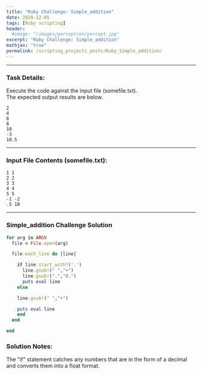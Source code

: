 ```yaml
---
title: "Ruby Challenge: Simple_addition"
date: 2020-12-05
tags: [Ruby scripting]
header:
  #image: "/images/perceptron/percept.jpg"
excerpt: "Ruby Challenge: Simple_addition"
mathjax: "true"
permalink: /scripting_projects_posts/Ruby_Simple_addition/
---
```


---
### Task Details:
Execute the code against the input file (somefile.txt).\
The expected output results are below.
```
2
4
6
8
10
-3
10.5
```
---
### Input File Contents (somefile.txt):
```
1 1
2 2
3 3
4 4
5 5
-1 -2
.5 10
```

---
### Simple_addition Challenge Solution
```ruby
for arg in ARGV
  file = File.open(arg)

  file.each_line do |line|

    if line.start_with?('.')
      line.gsub!(" ","+")
      line.gsub!(".","0.")
      puts eval line
    else

    line.gsub!(" ","+")

    puts eval line
    end
  end

end
```

### Solution Notes:
The "if" statement catches any numbers that are in the form of a decimal and converts them into a float format.
